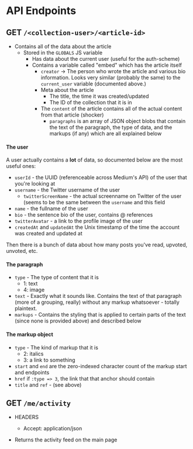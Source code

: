 # API Endpoints

## GET `/<collection-user>/<article-id>`

- Contains all of the data about the article
  - Stored in the `GLOBALS` JS variable
    - Has data about the current user (useful for the auth-scheme)
    - Contains a variable called "embed" which has the article itself
      - `creator` -> The person who wrote the article and various bio information.  Looks very similar (probably the same) to the `current_user` variable (documented above.)
      - Meta about the article
        - The title, the time it was created/updated
        - The ID of the collection that it is in
      - The `content` of the article contains all of the actual content from that article (shocker)
        - `paragraphs` is an array of JSON object blobs that contain the text of the paragraph, the type of data, and the markups (if any) which are all explained below

#### The user

A user actually contains a **lot** of data, so documented below are the most useful ones:

  - `userId` - the UUID (referenceable across Medium's API) of the user that you're looking at
  - `username` - the Twitter username of the user
    - `twitterScreenName` - the actual screenname on Twitter of the user (seems to be the same between the `username` and this field
  - `name` - the fullname of the user
  - `bio` - the sentence bio of the user, contains @ references
  - `twitterAvatar` - a link to the profile image of the user
  - `createdAt` and `updatedAt` the Unix timestamp of the time the account was created and updated at

Then there is a bunch of data about how many posts you've read, upvoted, unvoted, etc.

#### The paragraph
  - `type` - The type of content that it is
    - 1: text
    - 4: image
  - `text` - Exactly what it sounds like.  Contains the text of that paragraph (more of a grouping, really) without any markup whatsoever - totally plaintext.
  - `markups` - Contains the styling that is applied to certain parts of the text (since none is provided above) and described below

#### The markup object
  - `type` - The kind of markup that it is
    - 2: italics
    - 3: a link to something
  - `start` and `end` are the zero-indexed character count of the markup start and endpoints
  - `href` if `:type => 3`, the link that that anchor should contain
  - `title` and `ref` - (see above)

## GET `/me/activity`
  - HEADERS
    - Accept: application/json

  - Returns the activity feed on the main page

